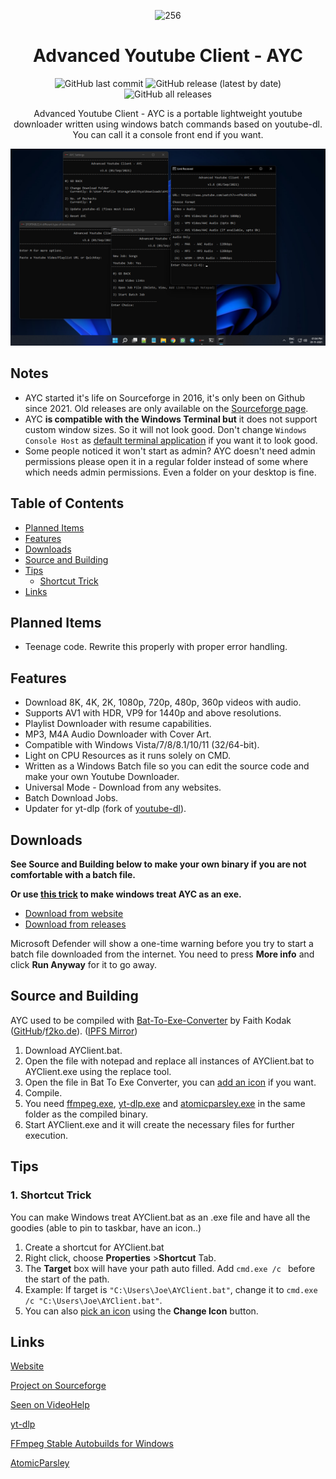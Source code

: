 <div align="center">

![256](https://user-images.githubusercontent.com/60822601/115324256-36724180-a1a7-11eb-929c-c0d1221b7b84.png)

# Advanced Youtube Client - AYC

![GitHub last commit](https://img.shields.io/github/last-commit/adithya-s-sekhar/advanced-youtube-client-ayc?style=paper)
![GitHub release (latest by date)](https://img.shields.io/github/v/release/adithya-s-sekhar/advanced-youtube-client-ayc?style=paper)
![GitHub all releases](https://img.shields.io/github/downloads/adithya-s-sekhar/advanced-youtube-client-ayc/total?style=paper)

Advanced Youtube Client - AYC is a portable lightweight youtube downloader written using windows batch commands based on youtube-dl.
You can call it a console front end if you want.

![512](https://raw.githubusercontent.com/adithya-s-sekhar/advanced-youtube-client-ayc/main/Screenshots/screens.png)

</div>

## Notes

- AYC started it's life on Sourceforge in 2016, it's only been on Github since 2021. Old releases are only available on the [Sourceforge page](https://sourceforge.net/projects/advanced-youtube-client-ayc/).
-  AYC **is compatible with the Windows Terminal but** it does not support custom window sizes. So it will not look good. Don't change `Windows Console Host` as [default terminal application](https://www.howtogeek.com/738631/how-to-make-windows-terminal-your-default-terminal-app/) if you want it to look good.
-  Some people noticed it won't start as admin? AYC doesn't need admin permissions please open it in a regular folder instead of some where which needs admin permissions. Even a folder on your desktop is fine.

## Table of Contents

- [Planned Items](#planned)
- [Features](#features)
- [Downloads](#downloads)
- [Source and Building](#source-and-building)
- [Tips](#tips)
  - [Shortcut Trick](#1-shortcut-trick)
- [Links](#links)

## Planned Items

- Teenage code. Rewrite this properly with proper error handling.

## Features

- Download 8K, 4K, 2K, 1080p, 720p, 480p, 360p videos with audio.
- Supports AV1 with HDR, VP9 for 1440p and above resolutions.
- Playlist Downloader with resume capabilities.
- MP3, M4A Audio Downloader with Cover Art.
- Compatible with Windows Vista/7/8/8.1/10/11 (32/64-bit).
- Light on CPU Resources as it runs solely on CMD.
- Written as a Windows Batch file so you can edit the source code and make your own Youtube Downloader.
- Universal Mode - Download from any websites.
- Batch Download Jobs.
- Updater for yt-dlp (fork of [youtube-dl](https://youtube-dl.org)).

## Downloads

**See Source and Building below to make your own binary if you are not comfortable with a batch file.**

**Or use [this trick](#1-shortcut-trick) to make windows treat AYC as an exe.**

  - [Download from website](https://advanced-youtube-client-ayc.sourceforge.io)
  - [Download from releases](https://github.com/adithya-s-sekhar/advanced-youtube-client-ayc/releases) 
  
Microsoft Defender will show a one-time warning before you try to start a batch file downloaded from the internet. You need to press **More info** and click **Run Anyway** for it to go away.

## Source and Building

AYC used to be compiled with [Bat-To-Exe-Converter](https://www.majorgeeks.com/files/details/bat_to_exe_converter.html) by Faith Kodak ([GitHub](https://github.com/99fk)/[f2ko.de](https://f2ko.de/programme/bat-to-exe-converter/)). ([IPFS Mirror](http://ipfs.io/ipfs/QmPBp7wBSC9GukPUcp7LXFCGXBvc2e45PUfWUbCJzuLG65))

1. Download AYClient.bat.
2. Open the file with notepad and replace all instances of AYClient.bat to AYClient.exe using the replace tool.
3. Open the file in Bat To Exe Converter, you can [add an icon](https://github.com/adithya-s-sekhar/advanced-youtube-client-ayc/blob/main/ayc.ico?raw=true) if you want.
4. Compile.
5. You need [ffmpeg.exe](https://github.com/AnimMouse/ffmpeg-stable-autobuild/releases), [yt-dlp.exe](https://github.com/yt-dlp/yt-dlp/releases) and [atomicparsley.exe](https://github.com/wez/atomicparsley/releases) in the same folder as the compiled binary.
6. Start AYClient.exe and it will create the necessary files for further execution.

## Tips

### 1. Shortcut Trick

You can make Windows treat AYClient.bat as an .exe file and have all the goodies (able to pin to taskbar, have an icon..)
1. Create a shortcut for AYClient.bat
2. Right click, choose **Properties** >**Shortcut** Tab.
3. The **Target** box will have your path auto filled. Add `cmd.exe /c ` before the start of the path.
4. Example: If target is `"C:\Users\Joe\AYClient.bat"`, change it to `cmd.exe /c "C:\Users\Joe\AYClient.bat"`.
5. You can also [pick an icon](https://github.com/adithya-s-sekhar/advanced-youtube-client-ayc/blob/main/ayc.ico?raw=true) using the **Change Icon** button.

## Links

[Website](https://advanced-youtube-client-ayc.sourceforge.io/)

[Project on Sourceforge](https://sourceforge.net/projects/advanced-youtube-client-ayc/)

[Seen on VideoHelp](https://www.videohelp.com/software/Advanced-Youtube-Client-AYC)

[yt-dlp](https://github.com/yt-dlp/yt-dlp)

[FFmpeg Stable Autobuilds for Windows](https://github.com/AnimMouse/ffmpeg-stable-autobuild/)

[AtomicParsley](https://github.com/wez/atomicparsley)
